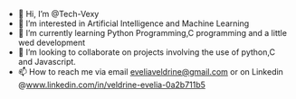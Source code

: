 - 👋 Hi, I’m @Tech-Vexy
- 👀 I’m interested in Artificial Intelligence and Machine Learning
- 🌱 I’m currently learning Python Programming,C programming and a little wed development
- 💞️ I’m looking to collaborate on projects involving the use of python,C and Javascript.
- 📫 How to reach me via email eveliaveldrine@gmail.com or on Linkedin @www.linkedin.com/in/veldrine-evelia-0a2b711b5

<!---
Tech-Vexy/Tech-Vexy is a ✨ special ✨ repository because its `README.md` (this file) appears on your GitHub profile.
You can click the Preview link to take a look at your changes.
--->
